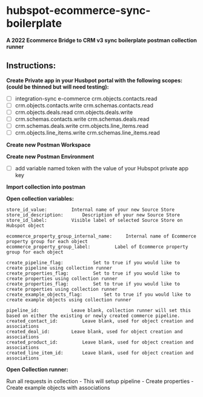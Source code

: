 

# hubspot-ecommerce-sync-boilerplate

**A 2022 Ecommerce Bridge to CRM v3 sync boilerplate postman collection runner**

## Instructions:
**Create Private app in your Husbpot portal with the following scopes: (could be thinned but will need testing):**

 - [ ] integration-sync e-commerce crm.objects.contacts.read
 - [ ] crm.objects.contacts.write crm.schemas.contacts.read
 - [ ] crm.objects.deals.read crm.objects.deals.write
 - [ ] crm.schemas.contacts.write crm.schemas.deals.read
 - [ ] crm.schemas.deals.write crm.objects.line_items.read
 - [ ] crm.objects.line_items.write crm.schemas.line_items.read

**Create new Postman Workspace**

**Create new Postman Environment**

 - [ ] add variable named token with the value of your Hubspot
       private app key

**Import collection into postman**

**Open collection variables:**

    store_id_value:  		Internal name of your new Source Store
    store_id_description:		Description of your new Source Store
    store_id_label:			Visible label of selected Source Store on Hubspot object

    ecommerce_property_group_internal_name: 	Internal name of Ecommerce property group for each object
    ecommerce_property_group_label: 		Label of Ecommerce property group for each object
    
    create_pipeline_flag:			Set to true if you would like to create pipeline using collection runner
    create_properties_flag: 		Set to true if you would like to create properties using collection runner
    create_properties_flag: 		Set to true if you would like to create properties using collection runner
    create_example_objects_flag: 		Set to true if you would like to create example objects using collection runner
    
    pipeline_id:			Leave blank, collection runner will set this based on either the existing or newly created commerce pipeline.
    created_contact_id: 		Leave blank, used for object creation and associations
    created_deal_id: 		Leave blank, used for object creation and associations
    created_product_id: 		Leave blank, used for object creation and associations
    created_line_item_id: 		Leave blank, used for object creation and associations
    

**Open Collection runner:**

Run all requests in collection
	 - This will setup pipeline
	 - Create properties
	 - Create example objects with associations
